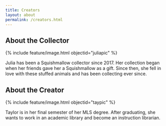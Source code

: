 ```yaml
---
title: Creators  
layout: about  
permalink: /creators.html
---
```

## About the Collector  
{% include feature/image.html objectid="juliapic" %}  

Julia has been a Squishmallow collector since 2017. Her collection began when her friends gave her a Squishmallow as a gift. Since then, she fell in love with these stuffed animals and has been collecting ever since.  

## About the Creator  
{% include feature/image.html objectid="taypic" %}  

Taylor is in her final semester of her MLS degree. After graduating, she wants to work in an academic library and become an instruction librarian.
